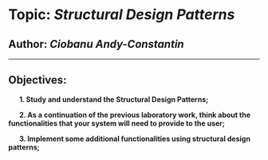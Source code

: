 # Topic: *Structural Design Patterns*
## Author: *Ciobanu Andy-Constantin*
------
## Objectives:
&ensp; &ensp; __1. Study and understand the Structural Design Patterns;__

&ensp; &ensp; __2. As a continuation of the previous laboratory work, think about the functionalities that your system will need to provide to the user;__

&ensp; &ensp; __3. Implement some additional functionalities using structural design patterns;__
